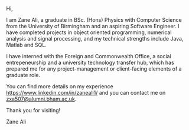 Hi,

I am Zane Ali, a graduate in BSc. (Hons) Physics with Computer Science from the University of Birmingham and an aspiring Software Engineer.
I have completed projects in object oriented programming, numerical analysis and signal processing, and my technical strengths 
include Java, Matlab and SQL. 

I have interned with the Foreign and Commonwealth Office, a social entrepeneurship and a university technology transfer hub,
which has prepared me for any project-management or client-facing elements of a graduate role. 

You can find more details on my experience https://www.linkedin.com/in/zaneali1/ and you can contact me on  zxa507@alumni.bham.ac.uk.

Thank you for visiting!

Zane Ali
